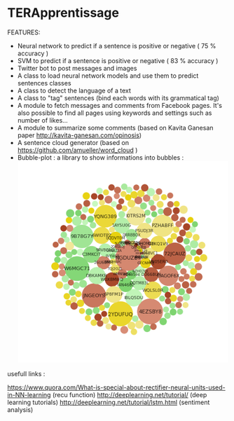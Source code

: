# TERApprentissage

FEATURES:

- Neural network to predict if a sentence is positive or negative ( 75 % accuracy ) 
- SVM to predict if a sentence is positive or negative ( 83 % accuracy ) 
- Twitter bot to post messages and images
- A class to load neural network models and use them to predict sentences classes
- A class to detect the language of a text
- A class to "tag" sentences (bind each words with its grammatical tag)
- A module to fetch messages and comments from Facebook pages. It's also possible to find all pages using keywords and settings such as number of likes...
- A module to summarize some comments (based on Kavita Ganesan paper http://kavita-ganesan.com/opinosis)
- A sentence cloud generator (based on https://github.com/amueller/word_cloud )
- Bubble-plot : a library to show informations into bubbles :
![Image bubble plot](https://github.com/Nicolas99-9/TERApprentissage/blob/master/main/test-bubbles.png)



usefull links :

https://www.quora.com/What-is-special-about-rectifier-neural-units-used-in-NN-learning  (recu function)
http://deeplearning.net/tutorial/  (deep learning tutorials)
http://deeplearning.net/tutorial/lstm.html  (sentiment analysis)
